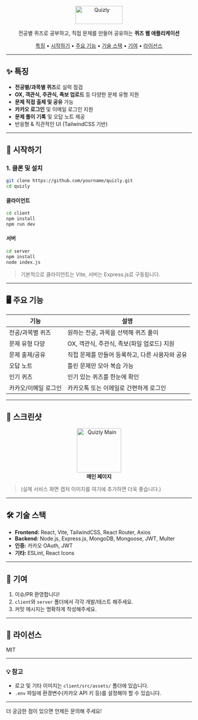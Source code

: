 <p align="center">
    <img width="128" height="48.8" alt="Quizly" src="https://github.com/user-attachments/assets/293532ef-f204-4907-8e13-069e56e5c18a" />
</p>
<p align="center">전공별 퀴즈로 공부하고, 직접 문제를 만들어 공유하는 <b>퀴즈 웹 애플리케이션</b></p>

<p align="center">
  <a href="#특징">특징</a> •
  <a href="#시작하기">시작하기</a> •
  <a href="#주요-기능">주요 기능</a> •
  <a href="#기술-스택">기술 스택</a> •
  <a href="#기여">기여</a> •
  <a href="#라이선스">라이선스</a>
</p>

---

## ✨ 특징

- **전공별/과목별 퀴즈**로 실력 점검
- **OX, 객관식, 주관식, 족보 업로드** 등 다양한 문제 유형 지원
- **문제 직접 출제 및 공유** 가능
- **카카오 로그인** 및 이메일 로그인 지원
- **문제 풀이 기록** 및 오답 노트 제공
- 반응형 & 직관적인 UI (TailwindCSS 기반)

---

## 🚀 시작하기


### 1. 클론 및 설치

```bash
git clone https://github.com/yourname/quizly.git
cd quizly
```

#### 클라이언트

```bash
cd client
npm install
npm run dev
```

#### 서버

```bash
cd server
npm install
node index.js
```

> 기본적으로 클라이언트는 Vite, 서버는 Express.js로 구동됩니다.

---

## 🖥️ 주요 기능

| 기능                | 설명                                                         |
|---------------------|-------------------------------------------------------------|
| 전공/과목별 퀴즈    | 원하는 전공, 과목을 선택해 퀴즈 풀이                        |
| 문제 유형 다양      | OX, 객관식, 주관식, 족보(파일 업로드) 지원                 |
| 문제 출제/공유      | 직접 문제를 만들어 등록하고, 다른 사용자와 공유             |
| 오답 노트           | 틀린 문제만 모아 복습 가능                                  |
| 인기 퀴즈           | 인기 있는 퀴즈를 한눈에 확인                                |
| 카카오/이메일 로그인| 카카오톡 또는 이메일로 간편하게 로그인                      |

---

## 📸 스크린샷

<p align="center">
  <img src="client/src/assets/logo.png" alt="Quizly Main" width="120"/>
  <br/>
  <b>메인 페이지</b>
</p>

> (실제 서비스 화면 캡처 이미지를 여기에 추가하면 더욱 좋습니다.)

---

## 🛠️ 기술 스택

- **Frontend:** React, Vite, TailwindCSS, React Router, Axios
- **Backend:** Node.js, Express.js, MongoDB, Mongoose, JWT, Multer
- **인증:** 카카오 OAuth, JWT
- **기타:** ESLint, React Icons

---

## 🤝 기여

1. 이슈/PR 환영합니다!
2. `client`와 `server` 폴더에서 각각 개발/테스트 해주세요.
3. 커밋 메시지는 명확하게 작성해주세요.

---

## 📄 라이선스

MIT

---

### 💡 참고

- 로고 및 기타 이미지는 `client/src/assets/` 폴더에 있습니다.
- `.env` 파일에 환경변수(카카오 API 키 등)를 설정해야 할 수 있습니다.

---

더 궁금한 점이 있으면 언제든 문의해 주세요!
